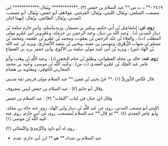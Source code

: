 ٣٤١٩ -** د ت س:** عبد السلام بن حفص (٣) ،************ ويُقال:************ ابن مصعب، السلمي، ويُقال: الليثي، ويُقال: القرشي، مولاهم، أبو حفص، ويُقال: أبو مصعب، المدني، ويُقال: الطائفي، ويُقال: إنهما اثنان.

**رَوَى عَن:** إِسْمَاعِيل بْن أَبي حكيم، وبكير بن مسمار، وزيدبنأسلم، وأبي حازم سلمة بْن دينار المدني (د) ، وعبد الله بن دينار، وعبد الرحمن بن حرملة، وعَمْروبن أَبي عَمْرو مولى المطلب (ت) ، والعلاء بْن عَبْد الرحمن بْن يعقوب، ومحمد بْن عَمْرو بْن علقمة، ومحمد بْن مسلم بْن شهاب الزُّهْرِيّ، وموسى بن عقبة، ويحيى بْن سَعِيد الأَنْصارِيّ، ويزيد بْن عَبد الله بْن الهاد (س) ، ويزيد بْن أَبي عُبَيد مولى سلمة بن الأكوع، وأبي جعفر يزيد بن القعقاع.

**رَوَى عَنه:** خالد بن مخلد القطواني، وطلق بْن غنام النخعي (د) ، وعبد اللَّهِ بْن وهب، وأَبُو عامر عَبد المَلِك بْن عَمْرو العقدي (ت س) ، وعُبَيد اللَّه بْن موسى، وعُبَيد بن محمد المحاربي الكوفي، ومعاوية بن هشام.

قال عَبَّاس الدُّورِيُّ (١) ،** عَنْ يحيى بْن مَعِين:** عبد السلام مولى قريش ثقة مديني.

وَقَال أبو حاتم (٢) : عبد السلام بن حفص ليس بمعروف.

وَقَال ابن حبان في كتاب "الثقات" (٣) : عبد السلام بن حفص

الليثي أبو مصعب المدني، روى عن عَبد اللَّهِ بْن دينار وابن الهاد، روى عنه خالد بن مخلد، وأبو عامر العقدي (٤) .** ثم قال:** عبد السلام بْنمصعب، روى عَن أبي حازم. روى عنه عُبَيد اللَّه بْن موسى (١) .

روى له أبو داود والتِّرْمِذِيّ والنَّسَائي (٢) .

- عبد السلام بن شداد،** هو:** ابن أبي حازم. تقدم.